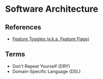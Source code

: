 # Software Architecture

<!--
https://github.com/thangchung/go-coffeeshop
https://github.com/mehdihadeli/awesome-software-architecture

https://linkedin.com/learning/paths/become-a-software-developer
https://linkedin.com/learning/software-architecture-from-developer-to-architect/wisdom-in-software-engineering
https://linkedin.com/learning/software-architecture-patterns-for-developers/best-practices-and-blueprints
-->

## References

- [Feature Toggles (a.k.a. Feature Flags)](/feature-toggles.md)

## Terms

- Don't Repeat Yourself (DRY)
- Domain-Specific Language (DSL)

<!--
## Bootstrap

### Node.js

- README
- EditorConfig
- Security Policy
- Yarn (>= 2) Init
- Prettier
- Linters (yamllint, ESLint, shellcheck)
- Husky (commitlint, lint-staged)
- TurboRepo
- Next.js
- Vercel
- GitHub
  - Workflows (codeql-analysis, notfoundbot)
-->

<!--
changeset
-->

<!--
- DeepSource
- dependabot
-->

<!--
opencollective
cofundable

---
Architecture Decision Records (ADRs)
-->
